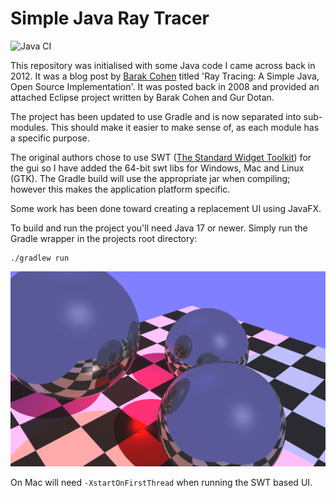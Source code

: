 Simple Java Ray Tracer
======================

![Java CI](https://github.com/SingingBush/java-ray-tracer/workflows/Java%20CI/badge.svg?branch=master)

This repository was initialised with some Java code I came across back in 2012. It was a blog post by [Barak Cohen](https://plus.google.com/109999908224705846661/posts) titled 'Ray Tracing: A Simple Java, Open Source Implementation'. It was posted back in 2008 and provided an attached Eclipse project written by Barak Cohen and Gur Dotan.

The project has been updated to use Gradle and is now separated into sub-modules. This should make it easier to make sense of, as each module has a specific purpose.

The original authors chose to use SWT ([The Standard Widget Toolkit](https://www.eclipse.org/swt/)) for the gui so I have added the 64-bit swt libs for Windows, Mac and Linux (GTK). The Gradle build will use the appropriate jar when compiling; however this makes the application platform specific.

Some work has been done toward creating a replacement UI using JavaFX.

To build and run the project you'll need Java 17 or newer. Simply run the Gradle wrapper in the projects root directory:

```
./gradlew run
```

![alt text](test-render.png "Running under Windows")

On Mac will need `-XstartOnFirstThread` when running the SWT based UI.

